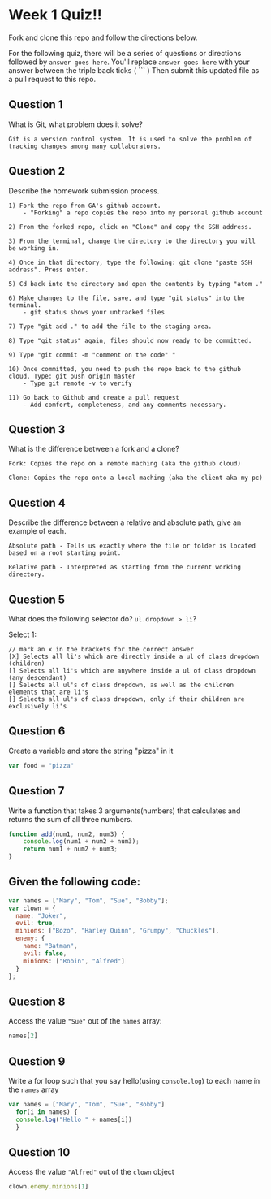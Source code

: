 # Week 1 Quiz!!
Fork and clone this repo and follow the directions below.

For the following quiz, there will be a series of questions or directions followed by `answer goes here`. You'll replace `answer goes here` with your answer between the triple back ticks ( \`\`\` ) Then submit this updated file as a pull request to this repo.

## Question 1

What is Git, what problem does it solve?

```
Git is a version control system. It is used to solve the problem of tracking changes among many collaborators.

```

## Question 2

Describe the homework submission process.

```
1) Fork the repo from GA's github account.
    - "Forking" a repo copies the repo into my personal github account

2) From the forked repo, click on "Clone" and copy the SSH address.

3) From the terminal, change the directory to the directory you will be working in.

4) Once in that directory, type the following: git clone "paste SSH address". Press enter.

5) Cd back into the directory and open the contents by typing "atom ."

6) Make changes to the file, save, and type "git status" into the terminal.
    - git status shows your untracked files

7) Type "git add ." to add the file to the staging area.

8) Type "git status" again, files should now ready to be committed.

9) Type "git commit -m "comment on the code" "

10) Once committed, you need to push the repo back to the github cloud. Type: git push origin master
    - Type git remote -v to verify

11) Go back to Github and create a pull request
    - Add comfort, completeness, and any comments necessary.  
```

## Question 3

What is the difference between a fork and a clone?

```
Fork: Copies the repo on a remote maching (aka the github cloud)

Clone: Copies the repo onto a local maching (aka the client aka my pc)

```

## Question 4

Describe the difference between a relative and absolute path, give an example of each.

```
Absolute path - Tells us exactly where the file or folder is located based on a root starting point.

Relative path - Interpreted as starting from the current working directory.

```

## Question 5

What does the following selector do?  `ul.dropdown > li`?

Select 1:
```
// mark an x in the brackets for the correct answer
[X] Selects all li's which are directly inside a ul of class dropdown (children)
[] Selects all li's which are anywhere inside a ul of class dropdown (any descendant)
[] Selects all ul's of class dropdown, as well as the children elements that are li's
[] Selects all ul's of class dropdown, only if their children are exclusively li's
```

## Question 6

Create a variable and store the string "pizza" in it

```js
var food = "pizza"
```

## Question 7

Write a function that takes 3 arguments(numbers) that calculates and returns the sum of all three numbers.

```js
function add(num1, num2, num3) {
    console.log(num1 + num2 + num3);
    return num1 + num2 + num3;
}
```

## Given the following code:

```js
var names = ["Mary", "Tom", "Sue", "Bobby"];
var clown = {
  name: "Joker",
  evil: true,
  minions: ["Bozo", "Harley Quinn", "Grumpy", "Chuckles"],
  enemy: {
    name: "Batman",
    evil: false,
    minions: ["Robin", "Alfred"]  
  }
};
```

## Question 8

Access the value `"Sue"` out of the `names` array:

```js
names[2]
```

## Question 9

Write a for loop such that you say hello(using `console.log`) to each name in the `names` array

```js
var names = ["Mary", "Tom", "Sue", "Bobby"]
  for(i in names) {
  console.log("Hello " + names[i])
  }
```

## Question 10

Access the value `"Alfred"` out of the `clown` object

```js
clown.enemy.minions[1]
```
